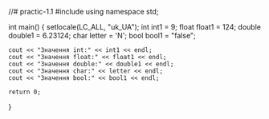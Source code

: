 //# practic-1.1
#include <iostream>
using namespace std;

int main()
{
	setlocale(LC_ALL, "uk_UA");
	int int1 = 9;
	float float1 = 124;
	double double1 = 6.23124;
	char letter = 'N';
	bool bool1 = "false";

	cout << "Значення int:" << int1 << endl;
	cout << "Значення float:" << float1 << endl;
	cout << "Значення double:" << double1 << endl;
	cout << "Значення char:" << letter << endl;
	cout << "Значення bool:" << bool1 << endl;

	return 0;
}
